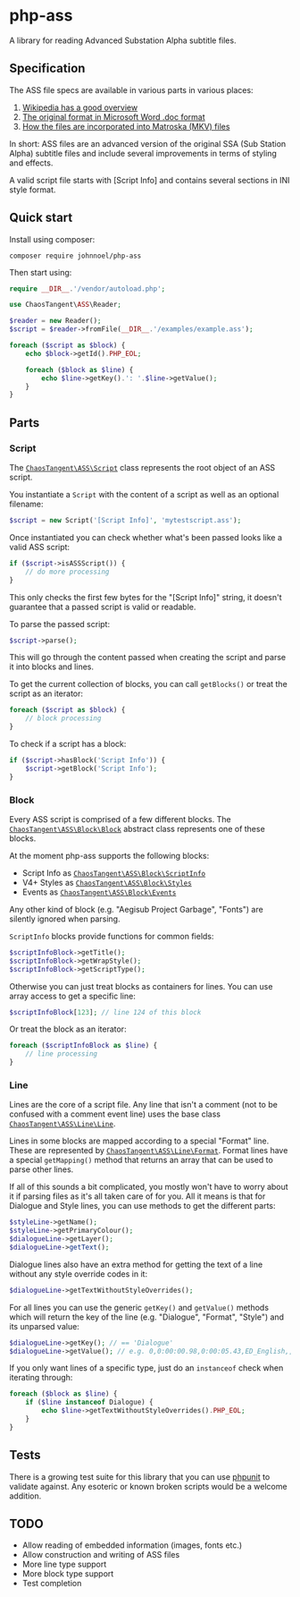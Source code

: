 # php-ass

A library for reading Advanced Substation Alpha subtitle files.

## Specification

The ASS file specs are available in various parts in various places:

1. [Wikipedia has a good overview](https://en.wikipedia.org/wiki/SubStation_Alpha#Advanced_SubStation_Alpha)
2. [The original format in Microsoft Word .doc format](http://www.perlfu.co.uk/projects/asa/ass-specs.doc)
3. [How the files are incorporated into Matroska (MKV) files](http://www.matroska.org/technical/specs/subtitles/ssa.html)

In short: ASS files are an advanced version of the original SSA (Sub Station Alpha) subtitle files and include several improvements in terms of styling and effects.

A valid script file starts with [Script Info] and contains several sections in INI style format.

## Quick start

Install using composer:

```shell
composer require johnnoel/php-ass
```

Then start using:

```php
require __DIR__.'/vendor/autoload.php';

use ChaosTangent\ASS\Reader;

$reader = new Reader();
$script = $reader->fromFile(__DIR__.'/examples/example.ass');

foreach ($script as $block) {
    echo $block->getId().PHP_EOL;

    foreach ($block as $line) {
        echo $line->getKey().': '.$line->getValue();
    }
}
```

## Parts

### Script

The [`ChaosTangent\ASS\Script`](src/ChaosTangent/ASS/Script.php) class represents the root object of an ASS script.

You instantiate a `Script` with the content of a script as well as an optional filename:

```php
$script = new Script('[Script Info]', 'mytestscript.ass');
```

Once instantiated you can check whether what's been passed looks like a valid ASS script:

```php
if ($script->isASSScript()) {
    // do more processing
}
```

This only checks the first few bytes for the "[Script Info]" string, it doesn't guarantee that a passed script is valid or readable.

To parse the passed script:

```php
$script->parse();
```

This will go through the content passed when creating the script and parse it into blocks and lines.

To get the current collection of blocks, you can call `getBlocks()` or treat the script as an iterator:

```php
foreach ($script as $block) {
    // block processing
}
```

To check if a script has a block:

```php
if ($script->hasBlock('Script Info')) {
    $script->getBlock('Script Info');
}
```

### Block

Every ASS script is comprised of a few different blocks. The [`ChaosTangent\ASS\Block\Block`](src/ChaosTangent/ASS/Block/Block.php) abstract class represents one of these blocks.

At the moment php-ass supports the following blocks:

* Script Info as [`ChaosTangent\ASS\Block\ScriptInfo`](src/ChaosTangent/ASS/Block/ScriptInfo.php)
* V4+ Styles as [`ChaosTangent\ASS\Block\Styles`](src/ChaosTangent/ASS/Block/Styles.php)
* Events as [`ChaosTangent\ASS\Block\Events`](src/ChaosTangent/ASS/Block/Events.php)

Any other kind of block (e.g. "Aegisub Project Garbage", "Fonts") are silently ignored when parsing.

`ScriptInfo` blocks provide functions for common fields:

```php
$scriptInfoBlock->getTitle();
$scriptInfoBlock->getWrapStyle();
$scriptInfoBlock->getScriptType();
```

Otherwise you can just treat blocks as containers for lines. You can use array access to get a specific line:

```php
$scriptInfoBlock[123]; // line 124 of this block
```

Or treat the block as an iterator:

```php
foreach ($scriptInfoBlock as $line) {
    // line processing
}
```

### Line

Lines are the core of a script file. Any line that isn't a comment (not to be confused with a comment event line) uses the base class [`ChaosTangent\ASS\Line\Line`](src/ChaosTangent/ASS/Line/Line.php).

Lines in some blocks are mapped according to a special "Format" line. These are represented by [`ChaosTangent\ASS\Line\Format`](src/ChaosTangent/ASS/Line/Format.php). Format lines have a special `getMapping()` method that returns an array that can be used to parse other lines.

If all of this sounds a bit complicated, you mostly won't have to worry about it if parsing files as it's all taken care of for you. All it means is that for Dialogue and Style lines, you can use methods to get the different parts:

```php
$styleLine->getName();
$styleLine->getPrimaryColour();
$dialogueLine->getLayer();
$dialogueLine->getText();
```

Dialogue lines also have an extra method for getting the text of a line without any style override codes in it:

```php
$dialogueLine->getTextWithoutStyleOverrides();
```

For all lines you can use the generic `getKey()` and `getValue()` methods which will return the key of the line (e.g. "Dialogue", "Format", "Style") and its unparsed value:

```php
$dialogueLine->getKey(); // == 'Dialogue'
$dialogueLine->getValue(); // e.g. 0,0:00:00.98,0:00:05.43,ED_English,,0,0,0,,{\fad(100,200)\blur5\c&H000010&\3c&H80A0C0&}My destiny,
```

If you only want lines of a specific type, just do an `instanceof` check when iterating through:

```php
foreach ($block as $line) {
    if ($line instanceof Dialogue) {
        echo $line->getTextWithoutStyleOverrides().PHP_EOL;
    }
}
```

## Tests

There is a growing test suite for this library that you can use [phpunit](http://phpunit.de) to validate against. Any esoteric or known broken scripts would be a welcome addition.

## TODO

* Allow reading of embedded information (images, fonts etc.)
* Allow construction and writing of ASS files
* More line type support
* More block type support
* Test completion
